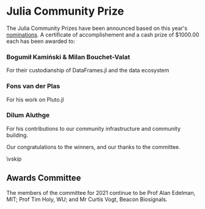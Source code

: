 # Julia Community Prize

The Julia Community Prizes have been announced based on this year's [nominations](https://discourse.julialang.org/t/call-for-julia-community-prize-2021-nominations/61827).
A certificate of accomplishement and a cash prize of \$1000.00 each has been awarded to:

### Bogumił Kamiński & Milan Bouchet-Valat

For their custodianship of DataFrames.jl and the data ecosystem

### Fons van der Plas 

For his work on Pluto.jl

### Dilum Aluthge

For his contributions to our community infrastructure and community building. 


Our congratulations to the winners, and our thanks to the committee.  

\vskip

## Awards Committee

The members of the committee for 2021 continue to be Prof Alan Edelman, MIT; Prof Tim Holy, WU; and Mr Curtis Vogt, Beacon Biosignals.
